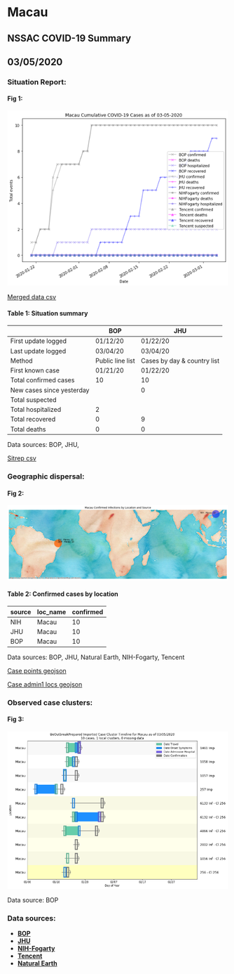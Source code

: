 # Macau
## NSSAC COVID-19 Summary
## 03/05/2020



### Situation Report:
#### Fig 1:
![Macau cases](../merged_histories/Macau_merged_histories.png)

[Merged data csv](https://github.com/SchlittDataSci/SchlittDataSci.github.io/blob/master/data/tables/Macau_merged_daily.csv)

#### Table 1: Situation summary


|                           | BOP              | JHU                         |
|---------------------------|------------------|-----------------------------|
| First update logged       | 01/12/20         | 01/22/20                    |
| Last update logged        | 03/04/20         | 03/04/20                    |
| Method                    | Public line list | Cases by day & country list |
| First known case          | 01/21/20         | 01/22/20                    |
| Total confirmed cases     | 10               | 10                          |
| New cases since yesterday |                  | 0                           |
| Total suspected           |                  |                             |
| Total hospitalized        | 2                |                             |
| Total recovered           | 0                | 9                           |
| Total deaths              | 0                | 0                           |

Data sources: BOP, JHU, 


[Sitrep csv](https://github.com/SchlittDataSci/SchlittDataSci.github.io/blob/master/data/tables/Macau_sitrep.csv)

### Geographic dispersal:
#### Fig 2:
![Macau mapped](../case_locs/Macau_case_locs.png)

#### Table 2: Confirmed cases by location


| source   | loc_name   |   confirmed |
|----------|------------|-------------|
| NIH      | Macau      |          10 |
| JHU      | Macau      |          10 |
| BOP      | Macau      |          10 |

Data sources: BOP, JHU, Natural Earth, NIH-Fogarty, Tencent


[Case points geojson](https://github.com/SchlittDataSci/SchlittDataSci.github.io/blob/master/data/shapes/Macau_case_locs.geojson)

[Case admin1 locs geojson](https://github.com/SchlittDataSci/SchlittDataSci.github.io/blob/master/data/shapes/Macau_admin1_locs.geojson)

### Observed case clusters:
#### Fig 3:
![Macau cases](../cluster_analysis/Macau_imported_cases_BOP.png)



Data source: BOP


### Data sources:
* **[BOP](https://github.com/beoutbreakprepared/nCoV2019)**
* **[JHU](https://github.com/CSSEGISandData/COVID-19)** 
* **[NIH-Fogarty](https://docs.google.com/spreadsheets/d/1jS24DjSPVWa4iuxuD4OAXrE3QeI8c9BC1hSlqr-NMiU/edit#gid=1187587451)** 
* **[Tencent](https://news.qq.com/zt2020/page/feiyan.htm)**
* **[Natural Earth](https://www.naturalearthdata.com/forums/forum/natural-earth-map-data/cultural-vectors/admin-1-states-provinces-and-their-boundaries/)**

<!-- Global site tag (gtag.js) - Google Analytics -->
<script async src="https://www.googletagmanager.com/gtag/js?id=UA-158816269-1"></script>
<script>
  window.dataLayer = window.dataLayer || [];
  function gtag(){dataLayer.push(arguments);}
  gtag('js', new Date());

  gtag('config', 'UA-158816269-1');
</script>